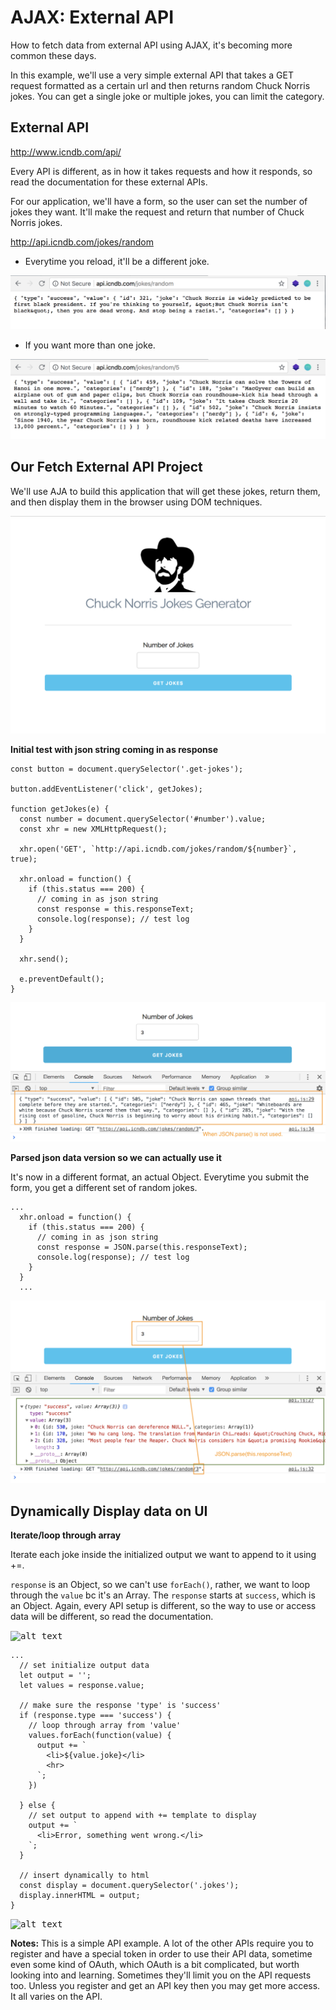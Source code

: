 # AJAX: External API

How to fetch data from external API using AJAX, it's becoming more common these days.

In this example, we'll use a very simple external API that takes a GET request formatted as a certain url and then returns random Chuck Norris jokes. You can get a single joke or multiple jokes, you can limit the category.

## External API

http://www.icndb.com/api/

Every API is different, as in how it takes requests and how it responds, so read the documentation for these external APIs.

For our application, we'll have a form, so the user can set the number of jokes they want. It'll make the request and return that number of Chuck Norris jokes.

http://api.icndb.com/jokes/random
* Everytime you reload, it'll be a different joke.

<kbd>![alt text](img/apirandom.png "screenshot")</kbd>

* If you want more than one joke.

<kbd>![alt text](img/5random.png "screenshot")</kbd>

## Our Fetch External API Project

We'll use AJA to build this application that will get these jokes, return them, and then display them in the browser using DOM techniques.

<kbd>![alt text](img/layout.png "screenshot")</kbd>

**Initial test with json string coming in as response**

```
const button = document.querySelector('.get-jokes');

button.addEventListener('click', getJokes);

function getJokes(e) {
  const number = document.querySelector('#number').value;
  const xhr = new XMLHttpRequest();

  xhr.open('GET', `http://api.icndb.com/jokes/random/${number}`, true);

  xhr.onload = function() {
    if (this.status === 200) {
      // coming in as json string
      const response = this.responseText;
      console.log(response); // test log
    }
  }

  xhr.send();

  e.preventDefault();
}
```

<kbd>![alt text](img/jsonstring.png "screenshot")</kbd>

**Parsed json data version so we can actually use it**

It's now in a different format, an actual Object. Everytime you submit the form, you get a different set of random jokes.

```
...
  xhr.onload = function() {
    if (this.status === 200) {
      // coming in as json string
      const response = JSON.parse(this.responseText);
      console.log(response); // test log
    }
  }
  ...

```

<kbd>![alt text](img/jsonparse.png "screenshot")</kbd>

## Dynamically Display data on UI

**Iterate/loop through array**

Iterate each joke inside the initialized output we want to append to it using +=.

```response``` is an Object, so we can't use ```forEach()```, rather, we want to loop through the ```value``` bc it's an Array. The ```response``` starts at ```success```, which is an Object. Again, every API setup is different, so the way to use or access data will be different, so read the documentation.

<kbd>![alt text](img/whereloop.png "screenshot")</kbd>

```
...
  // set initialize output data
  let output = '';
  let values = response.value;

  // make sure the response 'type' is 'success'
  if (response.type === 'success') {
    // loop through array from 'value'
    values.forEach(function(value) {
      output += `
        <li>${value.joke}</li>
        <hr>
      `;
    })

  } else {
    // set output to append with += template to display
    output += `
      <li>Error, something went wrong.</li>
    `;
  }

  // insert dynamically to html
  const display = document.querySelector('.jokes');
  display.innerHTML = output;
}
```

<kbd>![alt text](img/done.png "screenshot")</kbd>

**Notes:** This is a simple API example. A lot of the other APIs require you to register and have a special token in order to use their API data, sometime even some kind of OAuth, which OAuth is a bit complicated, but worth looking into and learning. Sometimes they'll limit you on the API requests too. Unless you register and get an API key then you may get more access. It all varies on the API.